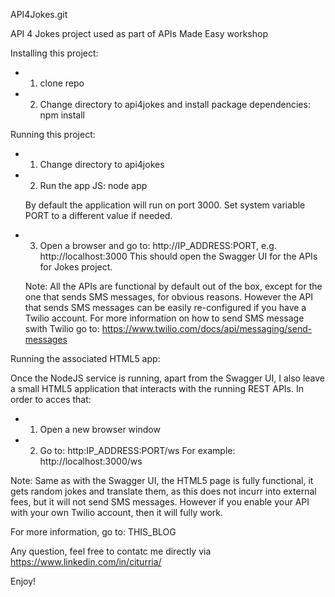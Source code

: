 API4Jokes.git

API 4 Jokes project used as part of APIs Made Easy workshop

Installing this project:

  - 1. clone repo
  - 2. Change directory to api4jokes and install package dependencies: npm install
  
Running this project:

  - 1. Change directory to api4jokes
  - 2. Run the app JS: node app
    
    By default the application will run on port 3000. Set system variable PORT to a different value if needed.

  - 3. Open a browser and go to: http://IP_ADDRESS:PORT, e.g. http://localhost:3000
  This should open the Swagger UI for the APIs for Jokes project. 
  
    Note: All the APIs are functional by default out of the box, except for the one that sends SMS messages, for obvious reasons. However the API that sends SMS messages can be easily re-configured if you have a Twilio account. For more information on how to send SMS message swith Twilio go to: https://www.twilio.com/docs/api/messaging/send-messages
    
Running the associated HTML5 app:

  Once the NodeJS service is running, apart from the Swagger UI, I also leave a small HTML5 application that interacts with the running REST APIs. In order to acces that:
  
  - 1.  Open a new browser window
  - 2. Go to: http:IP_ADDRESS:PORT/ws  For example: http://localhost:3000/ws
  
  Note: Same as with the Swagger UI, the HTML5 page is fully functional, it gets random jokes and translate them, as this does not incurr into external fees, but it will not send SMS messages. However if you enable your API with your own Twilio account, then it will fully work.
  
  For more information, go to: THIS_BLOG

  Any question, feel free to contatc me directly via https://www.linkedin.com/in/citurria/
  
Enjoy!



